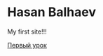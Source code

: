# Hasan Balhaev
My first site!!!

[Первый урок](khasan7778.github.io/Hello_world/index.html "Первый сайт!!!")
